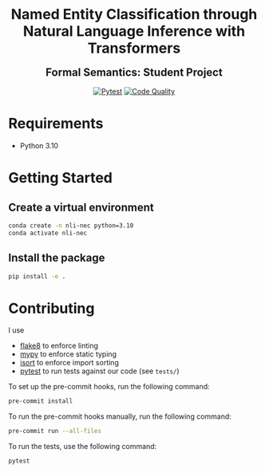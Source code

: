 <h1 align="center" style="margin-top: 0px;">Named Entity Classification through Natural Language Inference with Transformers</h1>
<h2 align="center" style="margin-top: 0px;">Formal Semantics: Student Project</h2>

<div align="center">

[![Pytest](https://github.com/psaegert/nli-nec/actions/workflows/pytest.yml/badge.svg)](https://github.com/psaegert/nli-nec/actions/workflows/pytest.yml)
[![Code Quality](https://github.com/psaegert/nli-nec/actions/workflows/pre-commit.yml/badge.svg)](https://github.com/psaegert/nli-nec/actions/workflows/pre-commit.yml)

</div>

# Requirements
- Python 3.10

# Getting Started

## Create a virtual environment
```bash
conda create -n nli-nec python=3.10
conda activate nli-nec
```

## Install the package
```bash
pip install -e .
```

# Contributing
I use
- [flake8](https://pypi.org/project/flake8/) to enforce linting
- [mypy](https://pypi.org/project/mypy/) to enforce static typing
- [isort](https://pypi.org/project/isort/) to enforce import sorting
- [pytest](https://pypi.org/project/pytest/) to run tests against our code (see `tests/`)

To set up the pre-commit hooks, run the following command:
```bash
pre-commit install
```

To run the pre-commit hooks manually, run the following command:
```bash
pre-commit run --all-files
```

To run the tests, use the following command:
```bash
pytest
```